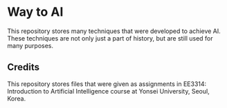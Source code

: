 # Way to AI

This repository stores many techniques that were developed to achieve AI. These techniques are not only just a part of history, but are still used for many purposes.

## Credits
This repository stores files that were given as assignments in EE3314: Introduction to Artificial Intelligence course at Yonsei University, Seoul, Korea.
